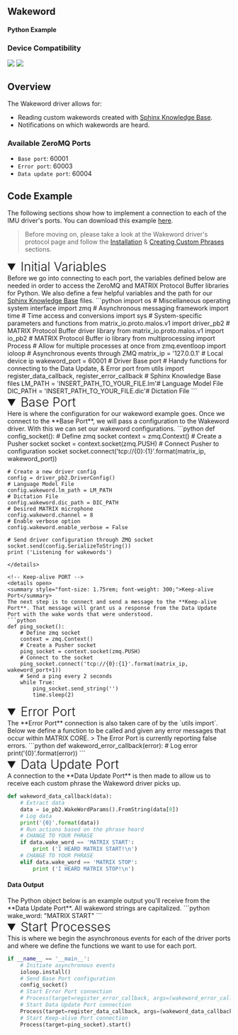 <h2 style="padding-top:0">Wakeword</h2>
<h4 style="padding-top:0">Python Example</h4>

### Device Compatibility
<img class="creator-compatibility-icon" src="../../img/creator-icon.svg">
<img class="voice-compatibility-icon" src="../../img/voice-icon.svg">

## Overview

The Wakeword driver allows for:

* Reading custom wakewords created with <a href="http://www.speech.cs.cmu.edu/tools/lmtool-new.html" target="_blank">Sphinx Knowledge Base</a>.
* Notifications on which wakewords are heard.

<h3 style="padding-top:0">Available ZeroMQ Ports</h3>

* `Base port`: 60001
* `Error port`: 60003
* `Data update port`: 60004

## Code Example
The following sections show how to implement a connection to each of the IMU driver's ports. You can download this example <a href="https://github.com/matrix-io/matrix-core-examples/blob/master/python/wakeword.py" target="_blank">here</a>.

<!-- Setup -->
> Before moving on, please take a look at the Wakeword driver's protocol page and follow the [Installation](./../protocols/wakeword#installation) & [Creating Custom Phrases](./../protocols/wakeword#installation#creating-custom-phrases) sections.

<!-- Initial Variables -->
<details open>
<summary style="font-size: 1.75rem; font-weight: 300;">Initial Variables</summary>
Before we go into connecting to each port, the variables defined below are needed in order to access the ZeroMQ and MATRIX Protocol Buffer libraries for Python. We also define a few helpful variables and the path for our <a href="http://www.speech.cs.cmu.edu/tools/lmtool-new.html" target="_blank">Sphinx Knowledge Base</a> files.
```python
import os # Miscellaneous operating system interface
import zmq # Asynchronous messaging framework
import time # Time access and conversions
import sys # System-specific parameters and functions
from matrix_io.proto.malos.v1 import driver_pb2 # MATRIX Protocol Buffer driver library
from matrix_io.proto.malos.v1 import io_pb2 # MATRIX Protocol Buffer io library
from multiprocessing import Process # Allow for multiple processes at once
from zmq.eventloop import ioloop # Asynchronous events through ZMQ
matrix_ip = '127.0.0.1' # Local device ip
wakeword_port = 60001 # Driver Base port
# Handy functions for connecting to the Data Update, & Error port 
from utils import register_data_callback, register_error_callback
# Sphinx Knowledge Base files
LM_PATH = 'INSERT_PATH_TO_YOUR_FILE.lm'# Language Model File
DIC_PATH = 'INSERT_PATH_TO_YOUR_FILE.dic'# Dictation File
```
</details>

<!-- Base PORT -->
<details open>
<summary style="font-size: 1.75rem; font-weight: 300;">Base Port</summary>
Here is where the configuration for our wakeword example goes. Once we connect to the **Base Port**, we will pass a configuration to the Wakeword driver. With this we can set our wakeword configurations.
```python
def config_socket():
    # Define zmq socket
    context = zmq.Context()
    # Create a Pusher socket
    socket = context.socket(zmq.PUSH)
    # Connect Pusher to configuration socket
    socket.connect('tcp://{0}:{1}'.format(matrix_ip, wakeword_port))
    
    # Create a new driver config
    config = driver_pb2.DriverConfig()
    # Language Model File
    config.wakeword.lm_path = LM_PATH
    # Dictation File
    config.wakeword.dic_path = DIC_PATH
    # Desired MATRIX microphone
    config.wakeword.channel = 8
    # Enable verbose option
    config.wakeword.enable_verbose = False

    # Send driver configuration through ZMQ socket
    socket.send(config.SerializeToString())
    print ('Listening for wakewords')
```
</details>

<!-- Keep-alive PORT -->
<details open>
<summary style="font-size: 1.75rem; font-weight: 300;">Keep-alive Port</summary>
The next step is to connect and send a message to the **Keep-alive Port**. That message will grant us a response from the Data Update Port with the wake words that were understood.
```python
def ping_socket():
    # Define zmq socket
    context = zmq.Context()
    # Create a Pusher socket
    ping_socket = context.socket(zmq.PUSH)
    # Connect to the socket
    ping_socket.connect('tcp://{0}:{1}'.format(matrix_ip, wakeword_port+1))
    # Send a ping every 2 seconds
    while True:
        ping_socket.send_string('')
        time.sleep(2)
```
</details>

<!-- Error PORT -->
<details open>
<summary style="font-size: 1.75rem; font-weight: 300;">Error Port</summary>
The **Error Port** connection is also taken care of by the `utils import`. Below we define a function to be called and given any error messages that occur within MATRIX CORE.
> The Error Port is currently reporting false errors. 
```python
def wakeword_error_callback(error):
    # Log error
    print('{0}'.format(error))
```
</details>

<!-- Data Update PORT -->
<details open>
<summary style="font-size: 1.75rem; font-weight: 300;">Data Update Port</summary>
A connection to the **Data Update Port** is then made to allow us to receive each custom phrase the Wakeword driver picks up.

```python
def wakeword_data_callback(data):
    # Extract data
    data = io_pb2.WakeWordParams().FromString(data[0])
    # Log data 
    print('{0}'.format(data))
    # Run actions based on the phrase heard
    # CHANGE TO YOUR PHRASE
    if data.wake_word == 'MATRIX START':
        print ('I HEARD MATRIX START!\n')
    # CHANGE TO YOUR PHRASE
    elif data.wake_word == 'MATRIX STOP':
        print ('I HEARD MATRIX STOP!\n')
```
<h4>Data Output</h4>
The Python object below is an example output you'll receive from the **Data Update Port**. All wakeword strings are capitalized.
```python
wake_word: "MATRIX START"
```
</details>

<!-- Start Process -->
<details open>
<summary style="font-size: 1.75rem; font-weight: 300;">Start Processes</summary>
This is where we begin the asynchronous events for each of the driver ports and where we define the functions we want to use for each port.

```python
if __name__ == '__main__':
    # Initiate asynchronous events
    ioloop.install()
    # Send Base Port configuration 
    config_socket()
    # Start Error Port connection
    # Process(target=register_error_callback, args=(wakeword_error_callback, matrix_ip, wakeword_port)).start()
    # Start Data Update Port connection
    Process(target=register_data_callback, args=(wakeword_data_callback, matrix_ip, wakeword_port)).start()
    # Start Keep-alive Port connection
    Process(target=ping_socket).start()
```
</details>